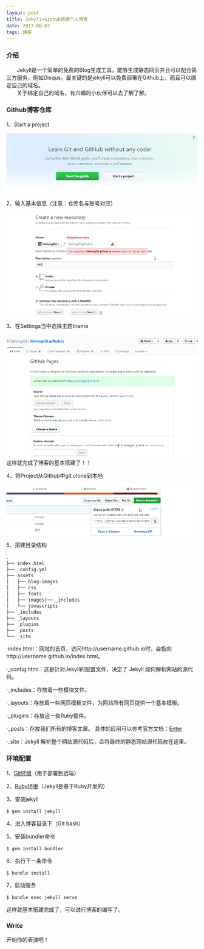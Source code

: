 ```yaml
---
layout: post
title: Jekyll+Github搭建个人博客
date: 2017-08-07 
tags: 博客   
---
```


### 介绍  

&#160; &#160; &#160; &#160;Jekyll是一个简单的免费的Blog生成工具，能够生成静态网页并且可以配合第三方服务，例如Disqus。最关键的是jekyll可以免费部署在Github上，而且可以绑定自己的域名。  
&#160; &#160; &#160; &#160;关于绑定自己的域名，有兴趣的小伙伴可以去了解了解。

### Github博客仓库

1、Start a project
<div ><img src="/images/posts/2017-08-07/StartAProject.png" align="center"/></div>

2、输入基本信息（注意：仓库名与账号对应）
<div ><img src="/images/posts/2017-08-07/Create.png" align="center"/></div>

3、在Settings当中选择主题theme
<div ><img src="/images/posts/2017-08-07/Settings.png" align="center"/></div>
<div ><img src="/images/posts/2017-08-07/Theme.png" align="center"/></div>
这样就完成了博客的基本搭建了！！

4、将Project从Github中git clone到本地
<div ><img src="/images/posts/2017-08-07/Git.png" align="center"/></div>

5、搭建目录结构

```
.
├── index.html
├── _config.yml
├── assets
│   ├── blog-images
│   ├── css
│   ├── fonts
│   ├── images├── _includes
│   └── javascripts
├── _includes 
├── _layouts
├── _plugins
├── _posts
└── _site

```
·index.html：网站的首页，访问http://username.github.io时，会指向http://username.github.io/index.html。

·_config.html：这是针对Jekyll的配置文件，决定了 Jekyll 如何解析网站的源代码。

·_includes：存放着一些模块文件。

·_layouts：存放着一些网页模板文件，为网站所有网页提供一个基本模板。

·_plugins：存放这一些Ruby插件。

·_posts：存放我们所有的博客文章。
具体的应用可以参考官方文档：[Enter](http://jekyll.com.cn/docs/structure/)

·_site：Jekyll 解析整个网站源代码后，会将最终的静态网站源代码放在这里。

### 环境配置

1、[Git环境](https://git-for-windows.github.io/)（用于部署到远端）  

2、[Ruby环境](https://rubyinstaller.org/downloads/)（Jekyll是基于Ruby开发的）

3、安装jekyll

```     
$ gem install jekyll     
```    

4、进入博客目录下（Git bash）

5、安装bundler命令
```
$ gem install bundler
```

6、执行下一条命令
```
$ bundle install
```

7、启动服务
```
$ bundle exec jekyll serve
```
这样就基本搭建完成了，可以进行博客的编写了。

### Write
开始你的表演吧！